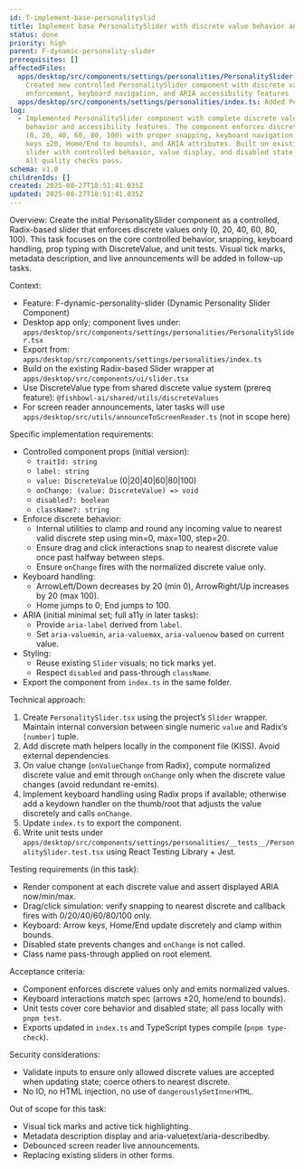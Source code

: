```yaml
---
id: T-implement-base-personalityslid
title: Implement base PersonalitySlider with discrete value behavior and unit tests
status: done
priority: high
parent: F-dynamic-personality-slider
prerequisites: []
affectedFiles:
  apps/desktop/src/components/settings/personalities/PersonalitySlider.tsx:
    Created new controlled PersonalitySlider component with discrete value
    enforcement, keyboard navigation, and ARIA accessibility features
  apps/desktop/src/components/settings/personalities/index.ts: Added PersonalitySlider export to component barrel file
log:
  - Implemented PersonalitySlider component with complete discrete value
    behavior and accessibility features. The component enforces discrete values
    (0, 20, 40, 60, 80, 100) with proper snapping, keyboard navigation (Arrow
    keys ±20, Home/End to bounds), and ARIA attributes. Built on existing Radix
    slider with controlled behavior, value display, and disabled state support.
    All quality checks pass.
schema: v1.0
childrenIds: []
created: 2025-08-27T18:51:41.035Z
updated: 2025-08-27T18:51:41.035Z
---
```


Overview:
Create the initial PersonalitySlider component as a controlled, Radix-based slider that enforces discrete values only (0, 20, 40, 60, 80, 100). This task focuses on the core controlled behavior, snapping, keyboard handling, prop typing with DiscreteValue, and unit tests. Visual tick marks, metadata description, and live announcements will be added in follow-up tasks.

Context:

- Feature: F-dynamic-personality-slider (Dynamic Personality Slider Component)
- Desktop app only; component lives under: `apps/desktop/src/components/settings/personalities/PersonalitySlider.tsx`
- Export from: `apps/desktop/src/components/settings/personalities/index.ts`
- Build on the existing Radix-based Slider wrapper at `apps/desktop/src/components/ui/slider.tsx`
- Use DiscreteValue type from shared discrete value system (prereq feature): `@fishbowl-ai/shared/utils/discreteValues`
- For screen reader announcements, later tasks will use `apps/desktop/src/utils/announceToScreenReader.ts` (not in scope here)

Specific implementation requirements:

- Controlled component props (initial version):
  - `traitId: string`
  - `label: string`
  - `value: DiscreteValue` (0|20|40|60|80|100)
  - `onChange: (value: DiscreteValue) => void`
  - `disabled?: boolean`
  - `className?: string`
- Enforce discrete behavior:
  - Internal utilities to clamp and round any incoming value to nearest valid discrete step using min=0, max=100, step=20.
  - Ensure drag and click interactions snap to nearest discrete value once past halfway between steps.
  - Ensure `onChange` fires with the normalized discrete value only.
- Keyboard handling:
  - ArrowLeft/Down decreases by 20 (min 0), ArrowRight/Up increases by 20 (max 100).
  - Home jumps to 0; End jumps to 100.
- ARIA (initial minimal set; full a11y in later tasks):
  - Provide `aria-label` derived from `label`.
  - Set `aria-valuemin`, `aria-valuemax`, `aria-valuenow` based on current value.
- Styling:
  - Reuse existing `Slider` visuals; no tick marks yet.
  - Respect `disabled` and pass-through `className`.
- Export the component from `index.ts` in the same folder.

Technical approach:

1. Create `PersonalitySlider.tsx` using the project’s `Slider` wrapper. Maintain internal conversion between single numeric `value` and Radix’s `[number]` tuple.
2. Add discrete math helpers locally in the component file (KISS). Avoid external dependencies.
3. On value change (`onValueChange` from Radix), compute normalized discrete value and emit through `onChange` only when the discrete value changes (avoid redundant re-emits).
4. Implement keyboard handling using Radix props if available; otherwise add a keydown handler on the thumb/root that adjusts the value discretely and calls `onChange`.
5. Update `index.ts` to export the component.
6. Write unit tests under `apps/desktop/src/components/settings/personalities/__tests__/PersonalitySlider.test.tsx` using React Testing Library + Jest.

Testing requirements (in this task):

- Render component at each discrete value and assert displayed ARIA now/min/max.
- Drag/click simulation: verify snapping to nearest discrete and callback fires with 0/20/40/60/80/100 only.
- Keyboard: Arrow keys, Home/End update discretely and clamp within bounds.
- Disabled state prevents changes and `onChange` is not called.
- Class name pass-through applied on root element.

Acceptance criteria:

- Component enforces discrete values only and emits normalized values.
- Keyboard interactions match spec (arrows ±20, home/end to bounds).
- Unit tests cover core behavior and disabled state; all pass locally with `pnpm test`.
- Exports updated in `index.ts` and TypeScript types compile (`pnpm type-check`).

Security considerations:

- Validate inputs to ensure only allowed discrete values are accepted when updating state; coerce others to nearest discrete.
- No IO, no HTML injection, no use of `dangerouslySetInnerHTML`.

Out of scope for this task:

- Visual tick marks and active tick highlighting.
- Metadata description display and aria-valuetext/aria-describedby.
- Debounced screen reader live announcements.
- Replacing existing sliders in other forms.
